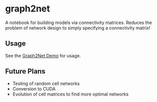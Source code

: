 # graph2net

A notebook for building models via connectivity matrices. Reduces the problem of network design to simply specifying a connectivity matrix!

## Usage
See the [Graph2Net Demo](https://github.com/RobGeada/graph2net/blob/master/Graph2Net%20Demo.ipynb) for usage.

## Future Plans
* Testing of random cell networks
* Conversion to CUDA
* Evolution of cell matrices to find more optimal networks
